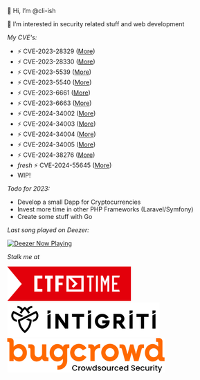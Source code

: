 👋 Hi, I’m @cli-ish

👀 I’m interested in security related stuff and web development

*My CVE's:*
- ⚡ CVE-2023-28329 ([More](https://moodle.org/mod/forum/discuss.php?d=445061))
- ⚡ CVE-2023-28330 ([More](https://moodle.org/mod/forum/discuss.php?d=445062))
- ⚡ CVE-2023-5539  ([More](https://moodle.org/mod/forum/discuss.php?d=451580))
- ⚡ CVE-2023-5540  ([More](https://moodle.org/mod/forum/discuss.php?d=451581))
- ⚡ CVE-2023-6661  ([More](https://moodle.org/mod/forum/discuss.php?d=453758))
- ⚡ CVE-2023-6663  ([More](https://moodle.org/mod/forum/discuss.php?d=453760))
- ⚡ CVE-2024-34002  ([More](https://moodle.org/mod/forum/discuss.php?d=458390))
- ⚡ CVE-2024-34003  ([More](https://moodle.org/mod/forum/discuss.php?d=458391))
- ⚡ CVE-2024-34004  ([More](https://moodle.org/mod/forum/discuss.php?d=458393))
- ⚡ CVE-2024-34005  ([More](https://moodle.org/mod/forum/discuss.php?d=458394))
- ⚡ CVE-2024-38276  ([More](https://moodle.org/mod/forum/discuss.php?d=459501))
- *fresh* ⚡ CVE-2024-55645  ([More](https://moodle.org/mod/forum/discuss.php?d=464556))
- WIP!

*Todo for 2023:*
- Develop a small Dapp for Cryptocurrencies
- Invest more time in other PHP Frameworks (Laravel/Symfony)
- Create some stuff with Go

*Last song played on Deezer:*

[![Deezer Now Playing](https://incredible.software/test/badge/07371d90-f3ce-4352-b50a-93b55e3102e9)](https://github.com/cli-ish/deezer-badge)

*Stalk me at*

[![CTFTime](./pix/ctftime.svg)](https://ctftime.org/user/110513)&nbsp;&nbsp;&nbsp;&nbsp;[![Intigriti](./pix/intigriti.svg)](https://app.intigriti.com/researcher/profile/cliish)&nbsp;&nbsp;&nbsp;&nbsp;[![Bugcrowd](./pix/bugcrowd.svg)](https://bugcrowd.com/cli-ish)

